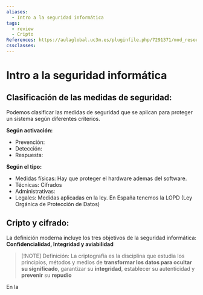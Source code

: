 ```yaml
---
aliases:
  - Intro a la seguridad informática
tags:
  - review
  - Cripto
References: https://aulaglobal.uc3m.es/pluginfile.php/7291371/mod_resource/content/1/M1_Intro_Ciber_Cifrado_2425.pdf
cssclasses:
---
```

# Intro a la seguridad informática 
## Clasificación de las medidas de seguridad: 
Podemos clasificar las medidas de seguridad que se aplican para proteger un sistema según diferentes criterios. 

**Según activación:**
+ Prevención: 
+ Detección:
+ Respuesta:

**Según el tipo:**
+ Medidas físicas: Hay que proteger el hardware ademas del software. 
+ Técnicas: Cifrados
+ Administrativas: 
+ Legales: Medidas aplicadas en la ley. En España tenemos la LOPD (Ley Orgánica de Protección de Datos)
## Cripto y cifrado: 
La definición moderna incluye los tres objetivos de la seguridad informática: **Confidencialidad, Integridad y aviabilidad**

> [!NOTE] Definición:
> La criptografía es la disciplina que estudia los principios, métodos y medios de **transformar los datos para ocultar su significado**, garantizar su **integridad**, establecer su autenticidad y **prevenir** su **repudio** 

En la 